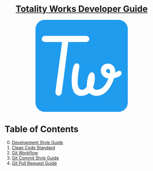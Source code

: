 <h1 align="center">
  <a href="https://totalityworks.com/">
    Totality Works Developer Guide
  </a>
</h1>

<img src="/images/totalityworks.png" style="display:block;float:none;margin-left:auto;margin-right:auto;width:60%"> 

# Table of Contents

00. [Development Style Guide](/00-DevelopmentStyleGuide.md)
01. [Clean Code Standard](/01-CleanCodeStandard.md)
02. [Git Workflow](/02-GitWorkflow.md)
03. [Git Commit Style Guide](/03-GitCommitStyleGuide.md)
04. [Git Pull Request Guide](/04-GitPullRequestGuide.md)